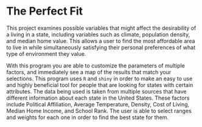 # The Perfect Fit

This project examines possible variables that might affect the desirability of a living in a state,
including variables such as climate, population density, and median home value. This allows a user to
find the most affordable area to live in while simultaneously satisfying their personal preferences of what
type of environment they value.

With this program you are able to customize the parameters of multiple factors, and immediately see a map
of the results that match your selections. This program uses `R` and `shiny` in order to make an easy to use
and highly beneficial tool for people that are looking for states with certain attributes. The data being used
is taken from multiple sources that have different information about each state in the United States. These
factors include Political Affiliation, Average Temperature, Density, Cost of Living, Median Home Income,
and School Rank. The user is able to select ranges and weights for each one in order to find the best state for
them.
